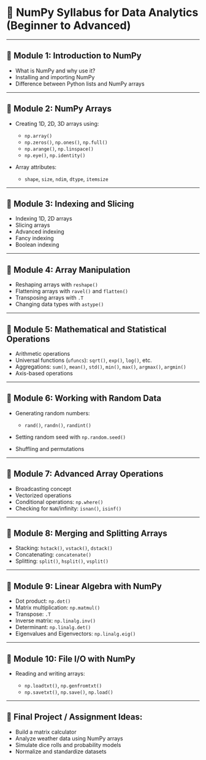 

# 📘 **NumPy Syllabus for Data Analytics (Beginner to Advanced)**

---

## 📍 **Module 1: Introduction to NumPy**

* What is NumPy and why use it?
* Installing and importing NumPy
* Difference between Python lists and NumPy arrays

---

## 📍 **Module 2: NumPy Arrays**

* Creating 1D, 2D, 3D arrays using:

  * `np.array()`
  * `np.zeros()`, `np.ones()`, `np.full()`
  * `np.arange()`, `np.linspace()`
  * `np.eye()`, `np.identity()`
* Array attributes:

  * `shape`, `size`, `ndim`, `dtype`, `itemsize`

---

## 📍 **Module 3: Indexing and Slicing**

* Indexing 1D, 2D arrays
* Slicing arrays
* Advanced indexing
* Fancy indexing
* Boolean indexing

---

## 📍 **Module 4: Array Manipulation**

* Reshaping arrays with `reshape()`
* Flattening arrays with `ravel()` and `flatten()`
* Transposing arrays with `.T`
* Changing data types with `astype()`

---

## 📍 **Module 5: Mathematical and Statistical Operations**

* Arithmetic operations
* Universal functions (`ufuncs`): `sqrt()`, `exp()`, `log()`, etc.
* Aggregations: `sum()`, `mean()`, `std()`, `min()`, `max()`, `argmax()`, `argmin()`
* Axis-based operations

---

## 📍 **Module 6: Working with Random Data**

* Generating random numbers:

  * `rand()`, `randn()`, `randint()`
* Setting random seed with `np.random.seed()`
* Shuffling and permutations

---

## 📍 **Module 7: Advanced Array Operations**

* Broadcasting concept
* Vectorized operations
* Conditional operations: `np.where()`
* Checking for `NaN`/infinity: `isnan()`, `isinf()`

---

## 📍 **Module 8: Merging and Splitting Arrays**

* Stacking: `hstack()`, `vstack()`, `dstack()`
* Concatenating: `concatenate()`
* Splitting: `split()`, `hsplit()`, `vsplit()`

---

## 📍 **Module 9: Linear Algebra with NumPy**

* Dot product: `np.dot()`
* Matrix multiplication: `np.matmul()`
* Transpose: `.T`
* Inverse matrix: `np.linalg.inv()`
* Determinant: `np.linalg.det()`
* Eigenvalues and Eigenvectors: `np.linalg.eig()`

---

## 📍 **Module 10: File I/O with NumPy**

* Reading and writing arrays:

  * `np.loadtxt()`, `np.genfromtxt()`
  * `np.savetxt()`, `np.save()`, `np.load()`

---


## 🎯 Final Project / Assignment Ideas:

* Build a matrix calculator
* Analyze weather data using NumPy arrays
* Simulate dice rolls and probability models
* Normalize and standardize datasets
